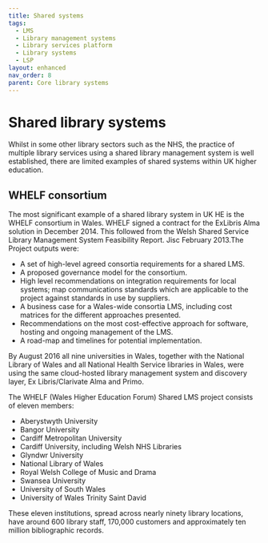 ```yaml
---
title: Shared systems
tags:
  - LMS
  - Library management systems
  - Library services platform
  - Library systems
  - LSP
layout: enhanced
nav_order: 8
parent: Core library systems
---
```


# Shared library systems

Whilst in some other library sectors such as the NHS, the practice of multiple library services using a shared library management system is well established, there are limited examples of shared systems within UK higher education.

## WHELF consortium

The most significant example of a shared library system in UK HE is the WHELF consortium in Wales. WHELF signed a contract for the ExLibris Alma solution in December 2014. This followed from the Welsh Shared Service Library Management System Feasibility Report. Jisc February 2013.The Project outputs were:

- A set of high-level agreed consortia requirements for a shared LMS.
- A proposed governance model for the consortium.
- High level recommendations on integration requirements for local systems; map communications standards which are applicable to the project against standards in use by suppliers.
- A business case for a Wales-wide consortia LMS, including cost matrices for the different approaches presented.
- Recommendations on the most cost-effective approach for software, hosting and ongoing management of the LMS.
- A road-map and timelines for potential implementation.

By August 2016 all nine universities in Wales, together with the National Library of Wales and all National Health Service libraries in Wales, were using the same cloud-hosted library management system and discovery layer, Ex Libris/Clarivate Alma and Primo.

The WHELF (Wales Higher Education Forum) Shared LMS project consists of eleven members:

- Aberystwyth University
- Bangor University
- Cardiff Metropolitan University
- Cardiff University, including Welsh NHS Libraries
- Glyndwr University
- National Library of Wales
- Royal Welsh College of Music and Drama
- Swansea University
- University of South Wales
- University of Wales Trinity Saint David

These eleven institutions, spread across nearly ninety library locations, have around 600 library staff, 170,000 customers and approximately ten million bibliographic records.
